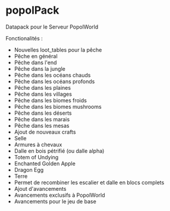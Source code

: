# popolPack
Datapack pour le Serveur PopolWorld

Fonctionalités :
 - Nouvelles loot_tables pour la pêche
  - Pêche en général
  - Pêche dans l'end
  - Pêche dans la jungle
  - Pêche dans les océans chauds
  - Pêche dans les océans profonds
  - Pêche dans les plaines
  - Pêche dans les villages
  - Pêche dans les biomes froids
  - Pêche dans les biomes mushrooms
  - Pêche dans les déserts
  - Pêche dans les marais
  - Pêche dans les mesas
 - Ajout de nouveaux crafts
  - Selle
  - Armures à chevaux
  - Dalle en bois pétrifié (ou dalle alpha)
  - Totem of Undying
  - Enchanted Golden Apple
  - Dragon Egg
  - Terre
 - Permet de recombiner les escalier et dalle en blocs complets
 - Ajout d'avancements
  - Avancements exclusifs à PopolWorld
  - Avancements pour le jeu de base
